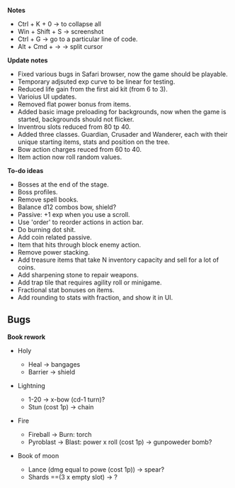 **Notes**
- Ctrl + K + 0     -> to collapse all
- Win + Shift + S  -> screenshot
- Ctrl + G         -> go to a particular line of code.
- Alt + Cmd + ->   -> split cursor

**Update notes**
- Fixed various bugs in Safari browser, now the game should be playable.
- Temporary adjsuted exp curve to be linear for testing.
- Reduced life gain from the first aid kit (from 6 to 3).
- Varioius UI updates.
- Removed flat power bonus from items.
- Added basic image preloading for backgrounds, now when the game is started, backgrounds should not flicker.
- Inventrou slots reduced from 80 tp 40.
- Added three classes. Guardian, Crusader and Wanderer, each with their unique starting items, stats and position on the tree.
- Bow action charges reuced from 60 to 40.
- Item action now roll random values.

**To-do ideas**
- Bosses at the end of the stage.
- Boss profiles.
- Remove spell books.
- Balance d12 combos bow, shield?
- Passive: +1 exp when you use a scroll.
- Use 'order' to reorder actions in action bar.
- Do burning dot shit.
- Add coin related passive.
- Item that hits through block enemy action.
- Remove power stacking.
- Add treasure items that take N inventory capacity and sell for a lot of coins.
- Add sharpening stone to repair weapons.
- Add trap tile that requires agility roll or minigame.
- Fractional stat bonuses on items.
- Add rounding to stats with fraction, and show it in UI.

**Bugs**
-

**Book rework**
- Holy 
    - Heal -> bangages
    - Barrier -> shield

- Lightning
    - 1-20 -> x-bow (cd-1 turn)?
    - Stun (cost 1p) -> chain

- Fire
    - Fireball -> Burn: torch
    - Pyroblast -> Blast: power x roll (cost 1p) -> gunpoweder bomb?

- Book of moon
    - Lance (dmg equal to powe (cost 1p)) -> spear?
    - Shards ==(3 x empty slot) -> ?